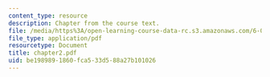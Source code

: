 ```yaml
---
content_type: resource
description: Chapter from the course text.
file: /media/https%3A/open-learning-course-data-rc.s3.amazonaws.com/6-041-probabilistic-systems-analysis-and-applied-probability-spring-2006/be1989891860fca533d588a27b101026_chapter2.pdf
file_type: application/pdf
resourcetype: Document
title: chapter2.pdf
uid: be198989-1860-fca5-33d5-88a27b101026
---
```


